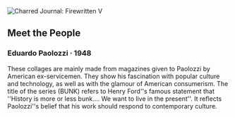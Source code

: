 <div class="artwork-of-the-day">
  <div class="container">
    <div class="img-wrapper">
      <img
        src="https://uploads8.wikiart.org/images/eduardo-paolozzi/meet-the-people-1948.jpg!Large.jpg"
        alt="Charred Journal: Firewritten V" />
    </div>
    <div class="artwork-detail">
      <div class="artwork-origin"> 
        <h2 class="artwork-name">Meet the People</h2>
        <h3 class="artist">
          Eduardo Paolozzi
                    ·  1948
        </h3>
      </div>
      <p class="description">
        <span class="artwork-description-text ng-binding" ng-bind-html="viewModel.ArtworkOfTheDay.Description | unsafe">These collages are mainly made from magazines given to Paolozzi by American ex-servicemen. They show his fascination with popular culture and technology, as well as with the glamour of American consumerism. The title of the series (BUNK) refers to Henry Ford''s famous statement that ''History is more or less bunk.... We want to live in the present''. It reflects Paolozzi''s belief that his work should respond to contemporary culture.</span>
                        <div class="text-shadow-container ng-hide" ng-show="showShadow"></div>
      </p>
    </div>
  </div>

</div>
